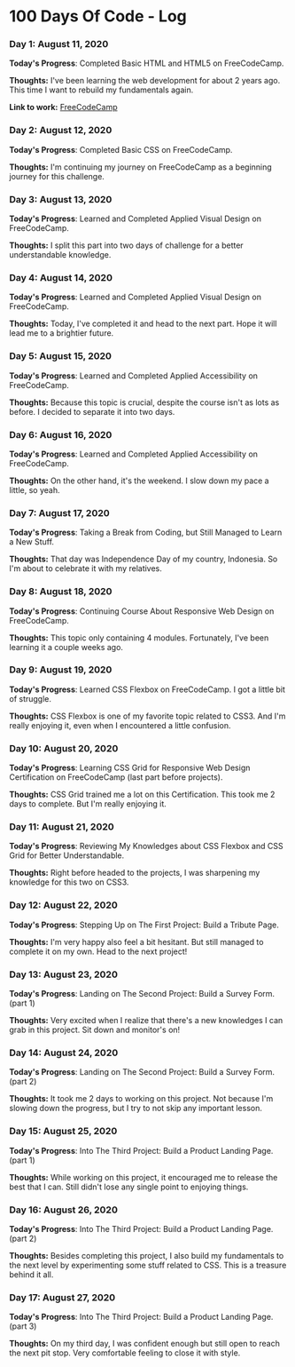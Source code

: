 # 100 Days Of Code - Log

### Day 1: August 11, 2020

**Today's Progress**: Completed Basic HTML and HTML5 on FreeCodeCamp.

**Thoughts:** I've been learning the web development for about 2 years ago. This time I want to rebuild my fundamentals again. 

**Link to work:** [FreeCodeCamp](https://www.freecodecamp.org/learn/)


### Day 2: August 12, 2020

**Today's Progress**: Completed Basic CSS on FreeCodeCamp.

**Thoughts:** I'm continuing my journey on FreeCodeCamp as a beginning journey for this challenge. 


### Day 3: August 13, 2020

**Today's Progress**: Learned and Completed Applied Visual Design on FreeCodeCamp.

**Thoughts:** I split this part into two days of challenge for a better understandable knowledge.  


### Day 4: August 14, 2020

**Today's Progress**: Learned and Completed Applied Visual Design on FreeCodeCamp.

**Thoughts:** Today, I've completed it and head to the next part. Hope it will lead me to a brightier future.  


### Day 5: August 15, 2020

**Today's Progress**: Learned and Completed Applied Accessibility on FreeCodeCamp.

**Thoughts:** Because this topic is crucial, despite the course isn't as lots as before. I decided to separate it into two days.  


### Day 6: August 16, 2020

**Today's Progress**: Learned and Completed Applied Accessibility on FreeCodeCamp.

**Thoughts:** On the other hand, it's the weekend. I slow down my pace a little, so yeah.


### Day 7: August 17, 2020

**Today's Progress**: Taking a Break from Coding, but Still Managed to Learn a New Stuff.

**Thoughts:** That day was Independence Day of my country, Indonesia. So I'm about to celebrate it with my relatives.


### Day 8: August 18, 2020

**Today's Progress**: Continuing Course About Responsive Web Design on FreeCodeCamp.

**Thoughts:** This topic only containing 4 modules. Fortunately, I've been learning it a couple weeks ago.


### Day 9: August 19, 2020

**Today's Progress**: Learned CSS Flexbox on FreeCodeCamp. I got a little bit of struggle.

**Thoughts:** CSS Flexbox is one of my favorite topic related to CSS3. And I'm really enjoying it, even when I encountered a little confusion.


### Day 10: August 20, 2020

**Today's Progress**: Learning CSS Grid for Responsive Web Design Certification on FreeCodeCamp (last part before projects).

**Thoughts:** CSS Grid trained me a lot on this Certification. This took me 2 days to complete. But I'm really enjoying it.


### Day 11: August 21, 2020

**Today's Progress**: Reviewing My Knowledges about CSS Flexbox and CSS Grid for Better Understandable.

**Thoughts:** Right before headed to the projects, I was sharpening my knowledge for this two on CSS3.


### Day 12: August 22, 2020

**Today's Progress**: Stepping Up on The First Project: Build a Tribute Page.

**Thoughts:** I'm very happy also feel a bit hesitant. But still managed to complete it on my own. Head to the next project!


### Day 13: August 23, 2020

**Today's Progress**: Landing on The Second Project: Build a Survey Form. (part 1)

**Thoughts:** Very excited when I realize that there's a new knowledges I can grab in this project. Sit down and monitor's on!


### Day 14: August 24, 2020

**Today's Progress**: Landing on The Second Project: Build a Survey Form. (part 2)

**Thoughts:** It took me 2 days to working on this project. Not because I'm slowing down the progress, but I try to not skip any important lesson.


### Day 15: August 25, 2020

**Today's Progress**: Into The Third Project: Build a Product Landing Page. (part 1)

**Thoughts:** While working on this project, it encouraged me to release the best that I can. Still didn't lose any single point to enjoying things.


### Day 16: August 26, 2020

**Today's Progress**: Into The Third Project: Build a Product Landing Page. (part 2)

**Thoughts:** Besides completing this project, I also build my fundamentals to the next level by experimenting some stuff related to CSS. This is a treasure behind it all.


### Day 17: August 27, 2020

**Today's Progress**: Into The Third Project: Build a Product Landing Page. (part 3)

**Thoughts:** On my third day, I was confident enough but still open to reach the next pit stop. Very comfortable feeling to close it with style.
























